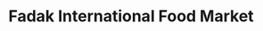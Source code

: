 ---
title: "Fadak International Food Market"
url: /erie/fadak-international-food-market/
shop: supermarket
---